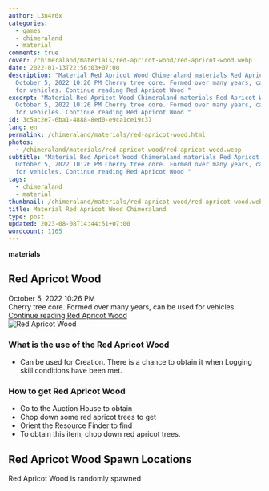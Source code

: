 ```yaml
---
author: L3n4r0x
categories:
  - games
  - chimeraland
  - material
comments: true
cover: /chimeraland/materials/red-apricot-wood/red-apricot-wood.webp
date: 2022-01-13T22:56:03+07:00
description: "Material Red Apricot Wood Chimeraland materials Red Apricot Wood
  October 5, 2022 10:26 PM Cherry tree core. Formed over many years, can be used
  for vehicles. Continue reading Red Apricot Wood "
excerpt: "Material Red Apricot Wood Chimeraland materials Red Apricot Wood
  October 5, 2022 10:26 PM Cherry tree core. Formed over many years, can be used
  for vehicles. Continue reading Red Apricot Wood "
id: 3c5ac2e7-6ba1-4888-8ed0-e9ca1ce19c37
lang: en
permalink: /chimeraland/materials/red-apricot-wood.html
photos:
  - /chimeraland/materials/red-apricot-wood/red-apricot-wood.webp
subtitle: "Material Red Apricot Wood Chimeraland materials Red Apricot Wood
  October 5, 2022 10:26 PM Cherry tree core. Formed over many years, can be used
  for vehicles. Continue reading Red Apricot Wood "
tags:
  - chimeraland
  - material
thumbnail: /chimeraland/materials/red-apricot-wood/red-apricot-wood.webp
title: Material Red Apricot Wood Chimeraland
type: post
updated: 2023-08-08T14:44:51+07:00
wordcount: 1165
---
```


<link
  rel="stylesheet"
  href="https://rawcdn.githack.com/dimaslanjaka/Web-Manajemen/870a349/css/bootstrap-5-3-0-alpha3-wrapper.css"
/>
<section id="bootstrap-wrapper">
  <div data-bs-theme="dark">
    <div
      class="row g-0 border rounded overflow-hidden flex-md-row mb-4 shadow-sm position-relative bg-dark text-light"
    >
      <div class="col p-4 d-flex flex-column position-static">
        <strong class="d-inline-block mb-2 text-success">materials</strong>
        <h2 class="mb-0">Red Apricot Wood</h2>
        <div class="mb-1 text-muted">October 5, 2022 10:26 PM</div>
        <div class="mb-2 border p-1">
          Cherry tree core. Formed over many years, can be used for vehicles.
        </div>
        <a
          href="/chimeraland/materials/red-apricot-wood.html"
          class="stretched-link d-none text-primary"
          >Continue reading Red Apricot Wood</a
        >
      </div>
      <div class="col-auto d-none d-md-block d-lg-block">
        <img
          src="https://www.webmanajemen.com/chimeraland/materials/red-apricot-wood/red-apricot-wood.webp"
          alt="Red Apricot Wood"
        />
      </div>
    </div>
    <div class="row">
      <div class="col-lg-6 col-12 mb-2">
        <div class="card">
          <div class="card-body">
            <h3 class="card-title">What is the use of the Red Apricot Wood</h3>
            <div class="card-text">
              <ul>
                <li>
                  Can be used for Creation. There is a chance to obtain it when
                  Logging skill conditions have been met.
                </li>
              </ul>
            </div>
          </div>
        </div>
      </div>
      <div class="col-lg-6 col-12 mb-2">
        <div class="card">
          <div class="card-body">
            <h3 class="card-title">How to get Red Apricot Wood</h3>
            <div class="card-text">
              <ul>
                <li>Go to the Auction House to obtain</li>
                <li>Chop down some red apricot trees to get</li>
                <li>Orient the Resource Finder to find</li>
                <li>To obtain this item, chop down red apricot trees.</li>
              </ul>
            </div>
          </div>
        </div>
      </div>
      <div class="col-12 mb-2">
        <h2>Red Apricot Wood Spawn Locations</h2>
        <p>Red Apricot Wood is randomly spawned</p>
      </div>
    </div>
  </div>
</section>